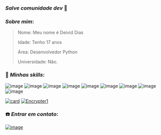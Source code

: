 ### *Salve comunidade dev* 🖤


### *Sobre mim*:
> Nome: Meu nome é Deivid Dias
>
> Idade: Tenho 17 anos
>
> Área: Desenvolvedor Python
> 
> Universidade: Não.

### 🚀 *Minhas skills*:
![image](https://img.shields.io/badge/HTML5-E34F26?style=for-the-badge&logo=html5&logoColor=white) ![image](https://img.shields.io/badge/CSS3-1572B6?style=for-the-badge&logo=css3&logoColor=white) ![image](https://img.shields.io/badge/JavaScript-F7DF1E?style=for-the-badge&logo=javascript&logoColor=black) ![image](https://img.shields.io/badge/Python-14354C?style=for-the-badge&logo=python&logoColor=white) ![image](https://img.shields.io/badge/Django-092E20?style=for-the-badge&logo=django&logoColor=white) ![image](https://img.shields.io/badge/Flask-000000?style=for-the-badge&logo=flask&logoColor=white) ![image](https://img.shields.io/badge/C-00599C?style=for-the-badge&logo=c&logoColor=white) ![image](https://img.shields.io/badge/C%2B%2B-00599C?style=for-the-badge&logo=c%2B%2B&logoColor=white) ![image](https://img.shields.io/badge/MySQL-00000F?style=for-the-badge&logo=mysql&logoColor=white)



[![card](https://github-readme-stats.vercel.app/api?username=Encrypter1&theme=dark)](https://github.com/Encrypter1/) [![Encrypter1](https://github-readme-stats.vercel.app/api/top-langs/?username=Encrypter1&hide=html&layout=compact&theme=dark)](https://github.com/Encrypter1/)

### ☎️ *Entrar em contato*:

[![image](https://img.shields.io/badge/LinkedIn-0077B5?style=for-the-badge&logo=linkedin&logoColor=white)](https://www.linkedin.com/in/deivid-dias-a363a3196/)
